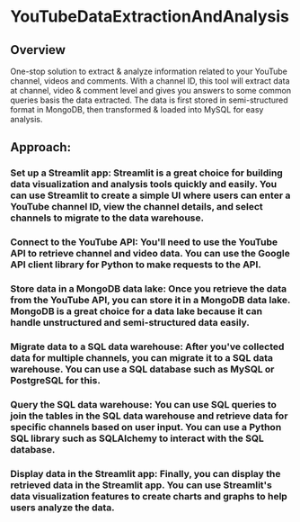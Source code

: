 # YouTubeDataExtractionAndAnalysis
## **Overview**  
One-stop solution to extract & analyze information related to your YouTube channel, videos and comments. With a channel ID, this tool will extract data at channel, video & comment level and gives you answers to some common queries basis the data extracted. The data is first stored in semi-structured format in MongoDB, then transformed & loaded into MySQL for easy analysis.  
## **Approach:**  
### **Set up a Streamlit app:** Streamlit is a great choice for building data visualization and analysis tools quickly and easily. You can use Streamlit to create a simple UI where users can enter a YouTube channel ID, view the channel details, and select channels to migrate to the data warehouse.  
### **Connect to the YouTube API:** You'll need to use the YouTube API to retrieve channel and video data. You can use the Google API client library for Python to make requests to the API.  
### **Store data in a MongoDB data lake:** Once you retrieve the data from the YouTube API, you can store it in a MongoDB data lake. MongoDB is a great choice for a data lake because it can handle unstructured and semi-structured data easily.  
### **Migrate data to a SQL data warehouse:** After you've collected data for multiple channels, you can migrate it to a SQL data warehouse. You can use a SQL database such as MySQL or PostgreSQL for this.  
### **Query the SQL data warehouse:** You can use SQL queries to join the tables in the SQL data warehouse and retrieve data for specific channels based on user input. You can use a Python SQL library such as SQLAlchemy to interact with the SQL database.  
### **Display data in the Streamlit app:** Finally, you can display the retrieved data in the Streamlit app. You can use Streamlit's data visualization features to create charts and graphs to help users analyze the data.  
